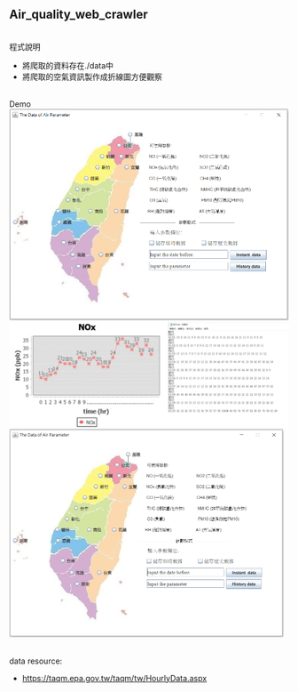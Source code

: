 ## Air_quality_web_crawler

</br>程式說明
* 將爬取的資料存在./data中
* 將爬取的空氣資訊製作成折線圖方便觀察

</br>Demo
![image](./README/README1.PNG)
![image](./README/README2.png)
<img src="./README/README1.PNG" style="zoom:50%" />

</br>data resource:
* https://taqm.epa.gov.tw/taqm/tw/HourlyData.aspx